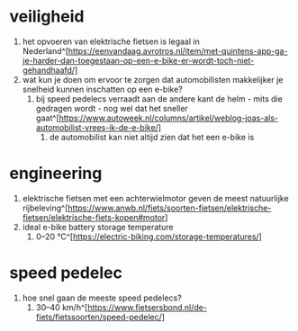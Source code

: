 # veiligheid
1. het opvoeren van elektrische fietsen is legaal in Nederland^[https://eenvandaag.avrotros.nl/item/met-quintens-app-ga-je-harder-dan-toegestaan-op-een-e-bike-er-wordt-toch-niet-gehandhaafd/]
2. wat kun je doen om ervoor te zorgen dat automobilisten makkelijker je snelheid kunnen inschatten op een e-bike?
	1. bij speed pedelecs verraadt aan de andere kant de helm - mits die gedragen wordt - nog wel dat het sneller gaat^[https://www.autoweek.nl/columns/artikel/weblog-joas-als-automobilist-vrees-ik-de-e-bike/]
		1. de automobilist kan niet altijd zien dat het een e-bike is

# engineering
1. elektrische fietsen met een achterwielmotor geven de meest natuurlijke rijbeleving^[https://www.anwb.nl/fiets/soorten-fietsen/elektrische-fietsen/elektrische-fiets-kopen#motor]
2. ideal e-bike battery storage temperature
	1. 0–20 °C^[https://electric-biking.com/storage-temperatures/]

# speed pedelec
1. hoe snel gaan de meeste speed pedelecs?
	1. 30–40 km/h^[https://www.fietsersbond.nl/de-fiets/fietssoorten/speed-pedelec/]